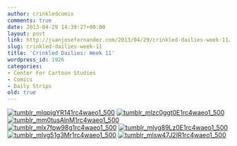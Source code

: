 ```yaml
---
author: crinkledcomix
comments: true
date: 2013-04-29 14:39:27+00:00
layout: post
link: http://juanjosefernandez.com/2013/04/29/crinkled-dailies-week-11/
slug: crinkled-dailies-week-11
title: 'Crinkled Dailies: Week 11'
wordpress_id: 1926
categories:
- Center For Cartoon Studies
- Comics
- Daily Strips
old: true
---
```


[![tumblr_mlqpjgYR141rc4waeo1_500](http://fernandezjuanjose.files.wordpress.com/2013/04/tumblr_mlqpjgyr141rc4waeo1_500.gif)](http://fernandezjuanjose.files.wordpress.com/2013/04/tumblr_mlqpjgyr141rc4waeo1_500.gif) [![tumblr_mlzc0ggt0E1rc4waeo1_500](http://fernandezjuanjose.files.wordpress.com/2013/04/tumblr_mlzc0ggt0e1rc4waeo1_500.gif?w=500)](http://fernandezjuanjose.files.wordpress.com/2013/04/tumblr_mlzc0ggt0e1rc4waeo1_500.gif) [![tumblr_mm0tusAlnM1rc4waeo1_500](http://fernandezjuanjose.files.wordpress.com/2013/04/tumblr_mm0tusalnm1rc4waeo1_500.gif?w=500)](http://fernandezjuanjose.files.wordpress.com/2013/04/tumblr_mm0tusalnm1rc4waeo1_500.gif) [![tumblr_mlx7fpw98g1rc4waeo1_500](http://fernandezjuanjose.files.wordpress.com/2013/04/tumblr_mlx7fpw98g1rc4waeo1_500.gif?w=500)](http://fernandezjuanjose.files.wordpress.com/2013/04/tumblr_mlx7fpw98g1rc4waeo1_500.gif) [![tumblr_mlvg89Lz0E1rc4waeo1_500](http://fernandezjuanjose.files.wordpress.com/2013/04/tumblr_mlvg89lz0e1rc4waeo1_500.gif?w=500)](http://fernandezjuanjose.files.wordpress.com/2013/04/tumblr_mlvg89lz0e1rc4waeo1_500.gif) [![tumblr_mlvg51g3Mr1rc4waeo1_500](http://fernandezjuanjose.files.wordpress.com/2013/04/tumblr_mlvg51g3mr1rc4waeo1_500.gif?w=500)](http://fernandezjuanjose.files.wordpress.com/2013/04/tumblr_mlvg51g3mr1rc4waeo1_500.gif) [![tumblr_mlsw47J2IR1rc4waeo1_500](http://fernandezjuanjose.files.wordpress.com/2013/04/tumblr_mlsw47j2ir1rc4waeo1_500.gif?w=500)](http://fernandezjuanjose.files.wordpress.com/2013/04/tumblr_mlsw47j2ir1rc4waeo1_500.gif)

